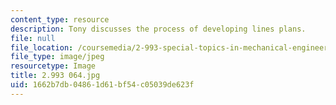 ```yaml
---
content_type: resource
description: Tony discusses the process of developing lines plans.
file: null
file_location: /coursemedia/2-993-special-topics-in-mechanical-engineering-the-art-and-science-of-boat-design-january-iap-2007/1662b7db04861d61bf54c05039de623f_2993064.jpg
file_type: image/jpeg
resourcetype: Image
title: 2.993 064.jpg
uid: 1662b7db-0486-1d61-bf54-c05039de623f
---
```

